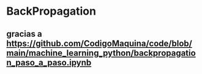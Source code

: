 # BackPropagation

## gracias a https://github.com/CodigoMaquina/code/blob/main/machine_learning_python/backpropagation_paso_a_paso.ipynb
